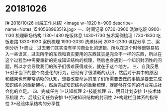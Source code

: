 # 20181026

[# 2018/10/26 肖威工作总结]
<image w=1920 h=909 describe= name=Notes_1540568963519.jpg>
一、时间记录
0730-0900 洗漱吃饭
0900-1130 梳理职场结构
1130-1430 吃饭休息
1430-1730 技术案例梳理
1730-1830 吃饭走路
1830-1930 案例梳理
1930-2030 洗漱休闲
2030-2330 课程分享
二、案例分析
1+商业：过去我们其实没有学习商业化的逻辑，所以在这个时候很容易陷入一些误区，过去所学的东西和真实要用的东西其实是完全不一样的东西，所以在这个过程当中需要重新的完成知识结构的梳理，然后也会遇到一个知识封闭性的问题，所以才会导致我们的孩子们很难获得成长，就在于这个地方。
三、自我反思
1+对于当下的整个商业化的行为，已经有了很清晰的认识，然后对于其中的原因和结果也有非常清晰的认知，想要改变命运的孩子们所需要去做的事情是要去完成知识结构的重新架构，然后完成知识结构的重新梳理，就能够在任何的行业完成社会化的立足。
四、完成任务
1+认知梳理
2+技能梳理
五、明日计划安排
1+技术体系梳理
六、后续公司任务安排
1+打破知识结构的封闭性
2+构建栏目体系的指导性
3+经验体系结构的分享性
